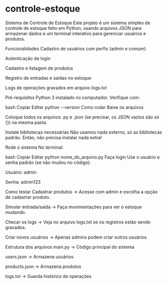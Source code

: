 # controle-estoque
Sistema de Controle de Estoque
Este projeto é um sistema simples de controle de estoque feito em Python, usando arquivos JSON para armazenar dados e um terminal interativo para gerenciar usuários e produtos.

Funcionalidades
Cadastro de usuários com perfis (admin e comum)

Autenticação de login

Cadastro e listagem de produtos

Registro de entradas e saídas no estoque

Logs de operações gravados em arquivo logs.txt

Pré-requisitos
Python 3 instalado no computador.
Verifique com:

bash
Copiar
Editar
python --version
Como rodar
Baixe os arquivos

Coloque todos os arquivos .py e .json (se precisar, os JSON vazios são só {}) na mesma pasta.

Instale bibliotecas necessárias
Não usamos nada externo, só as bibliotecas padrão. Então, não precisa instalar nada extra!

Rode o sistema
No terminal:

bash
Copiar
Editar
python nome_do_arquivo.py
Faça login
Use o usuário e senha padrão (se não mudou no código):

Usuário: admin

Senha: admin123

Como testar
Cadastrar produtos
→ Acesse com admin e escolha a opção de cadastrar produto.

Simular entrada/saída
→ Faça movimentações para ver o estoque mudando.

Checar os logs
→ Veja no arquivo logs.txt se os registros estão sendo gravados.

Criar novos usuários
→ Apenas admins podem criar outros usuários.

Estrutura dos arquivos
main.py → Código principal do sistema

users.json → Armazena usuários

products.json → Armazena produtos

logs.txt → Guarda histórico de operações
